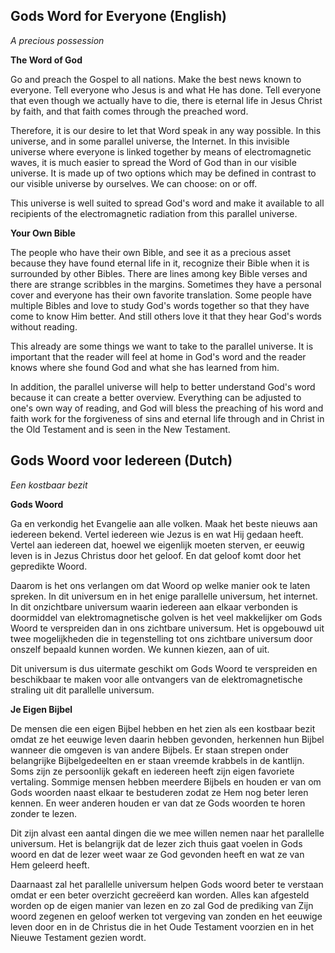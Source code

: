 ## Gods Word for Everyone (English)
*A precious possession*

**The Word of God**

Go and preach the Gospel to all nations. Make the best news known to everyone. Tell everyone who Jesus is and what He has done. Tell everyone that even though we actually have to die, there is eternal life in Jesus Christ by faith, and that faith comes through the preached word.

Therefore, it is our desire to let that Word speak in any way possible. In this universe, and in some parallel universe, the Internet. In this invisible universe where everyone is linked together by means of electromagnetic waves, it is much easier to spread the Word of God than in our visible universe. It is made up of two options which may be defined in contrast to our visible universe by ourselves. We can choose: on or off.

This universe is well suited to spread God's word and make it available to all recipients of the electromagnetic radiation from this parallel universe.


**Your Own Bible**

The people who have their own Bible, and see it as a precious asset because they have found eternal life in it, recognize their Bible when it is surrounded by other Bibles. There are lines among key Bible verses and there are strange scribbles in the margins. Sometimes they have a personal cover and everyone has their own favorite translation. Some people have multiple Bibles and love to study God's words together so that they have come to know Him better. And still others love it that they hear God's words without reading.

This already are some things we want to take to the parallel universe. It is important that the reader will feel at home in God's word and the reader knows where she found God and what she has learned from him.

In addition, the parallel universe will help to better understand God's word because it can create a better overview. Everything can be adjusted to one's own way of reading, and God will bless the preaching of his word and faith work for the forgiveness of sins and eternal life through and in Christ in the Old Testament and is seen in the New Testament.

## Gods Woord voor Iedereen (Dutch)
*Een kostbaar bezit*

**Gods Woord**

Ga en verkondig het Evangelie aan alle volken. Maak het beste nieuws aan iedereen bekend. Vertel iedereen wie Jezus is en wat Hij gedaan heeft. Vertel aan iedereen dat, hoewel we eigenlijk moeten sterven, er eeuwig leven is in Jezus Christus door het geloof. En dat geloof komt door het gepredikte Woord. 

Daarom is het ons verlangen om dat Woord op welke manier ook te laten spreken. In dit universum en in het enige parallelle universum, het internet. In dit onzichtbare universum waarin iedereen aan elkaar verbonden is doormiddel van elektromagnetische golven is het veel makkelijker om Gods Woord te verspreiden dan in ons zichtbare universum. Het is opgebouwd uit twee mogelijkheden die in tegenstelling tot ons zichtbare universum door onszelf bepaald kunnen worden. We kunnen kiezen, aan of uit.

Dit universum is dus uitermate geschikt om Gods Woord te verspreiden en beschikbaar te maken voor alle ontvangers van de elektromagnetische straling uit dit parallelle universum. 


**Je Eigen Bijbel**

De mensen die een eigen Bijbel hebben en het zien als een kostbaar bezit omdat ze het eeuwige leven daarin hebben gevonden, herkennen hun Bijbel wanneer die omgeven is van andere Bijbels. Er staan strepen onder belangrijke Bijbelgedeelten en er staan vreemde krabbels in de kantlijn. Soms zijn ze persoonlijk gekaft en iedereen heeft zijn eigen favoriete vertaling. Sommige mensen hebben meerdere Bijbels en houden er van om Gods woorden naast elkaar te bestuderen zodat ze Hem nog beter leren kennen. En weer anderen houden er van dat ze Gods woorden te horen zonder te lezen. 

Dit zijn alvast een aantal dingen die we mee willen nemen naar het parallelle universum. Het is belangrijk dat de lezer zich thuis gaat voelen in Gods woord en dat de lezer weet waar ze God gevonden heeft en wat ze van Hem geleerd heeft.

Daarnaast zal het parallelle universum helpen Gods woord beter te verstaan omdat er een beter overzicht gecreëerd kan worden. Alles kan afgesteld worden op de eigen manier van lezen en zo zal God de prediking van Zijn woord zegenen en geloof werken tot vergeving van zonden en het eeuwige leven door en in de Christus die in het Oude Testament voorzien en in het Nieuwe Testament gezien wordt. 
